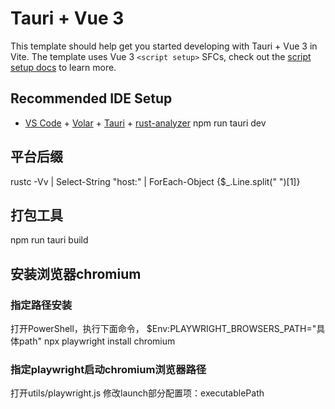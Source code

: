 # Tauri + Vue 3

This template should help get you started developing with Tauri + Vue 3 in Vite. The template uses Vue 3 `<script setup>` SFCs, check out the [script setup docs](https://v3.vuejs.org/api/sfc-script-setup.html#sfc-script-setup) to learn more.

## Recommended IDE Setup

- [VS Code](https://code.visualstudio.com/) + [Volar](https://marketplace.visualstudio.com/items?itemName=Vue.volar) + [Tauri](https://marketplace.visualstudio.com/items?itemName=tauri-apps.tauri-vscode) + [rust-analyzer](https://marketplace.visualstudio.com/items?itemName=rust-lang.rust-analyzer)
npm run tauri dev

## 平台后缀
rustc -Vv | Select-String "host:" | ForEach-Object {$_.Line.split(" ")[1]}

## 打包工具
npm run tauri build
## 安装浏览器chromium
### 指定路径安装
打开PowerShell，执行下面命令，
$Env:PLAYWRIGHT_BROWSERS_PATH="具体path"
npx playwright install chromium
### 指定playwright启动chromium浏览器路径
打开utils/playwright.js
修改launch部分配置项：executablePath